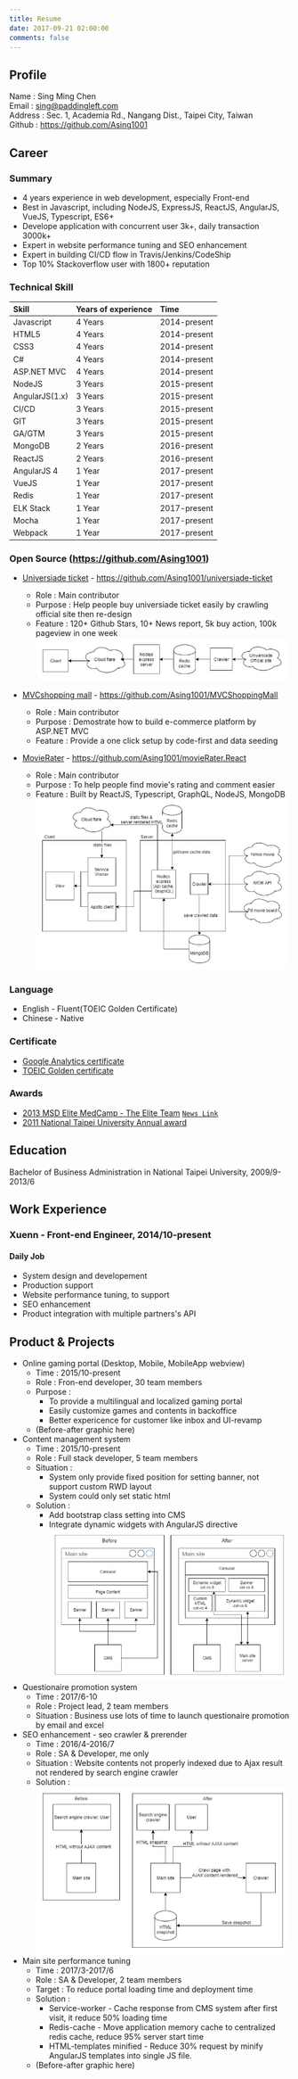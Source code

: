 ```yaml
---
title: Resume
date: 2017-09-21 02:00:00
comments: false
---
```


## Profile

Name : Sing Ming Chen  
Email : sing@paddingleft.com  
Address : Sec. 1, Academia Rd., Nangang Dist., Taipei City, Taiwan  
Github : https://github.com/Asing1001

## Career

### Summary

* 4 years experience in web development, especially Front-end
* Best in Javascript, including NodeJS, ExpressJS, ReactJS, AngularJS, VueJS, Typescript, ES6+
* Develope application with concurrent user 3k+, daily transaction 3000k+
* Expert in website performance tuning and SEO enhancement
* Expert in building CI/CD flow in Travis/Jenkins/CodeShip
* Top 10% Stackoverflow user with 1800+ reputation

### Technical Skill

| Skill          | Years of experience | Time         |
| :------------- | :------------------ | :----------- |
| Javascript     | 4 Years             | 2014-present |
| HTML5          | 4 Years             | 2014-present |
| CSS3           | 4 Years             | 2014-present |
| C#             | 4 Years             | 2014-present |
| ASP.NET MVC    | 4 Years             | 2014-present |
| NodeJS         | 3 Years             | 2015-present |
| AngularJS(1.x) | 3 Years             | 2015-present |
| CI/CD          | 3 Years             | 2015-present |
| GIT            | 3 Years             | 2015-present |
| GA/GTM         | 3 Years             | 2015-present |
| MongoDB        | 2 Years             | 2016-present |
| ReactJS        | 2 Years             | 2016-present |
| AngularJS 4    | 1 Year              | 2017-present |
| VueJS          | 1 Year              | 2017-present |
| Redis          | 1 Year              | 2017-present |
| ELK Stack      | 1 Year              | 2017-present |
| Mocha          | 1 Year              | 2017-present |
| Webpack        | 1 Year              | 2017-present |

### Open Source (https://github.com/Asing1001)

* [Universiade ticket](http://ticket.mvrater.com/) - https://github.com/Asing1001/universiade-ticket
  * Role : Main contributor
  * Purpose : Help people buy universiade ticket easily by crawling official site then re-design
  * Feature : 120+ Github Stars, 10+ News report, 5k buy action, 100k pageview in one week
    ![](https://github.com/Asing1001/system-diagrams/blob/master/universiade-ticket.jpg?raw=true)

* [MVCshopping mall](http://wecarestore.azurewebsites.net/) -  https://github.com/Asing1001/MVCShoppingMall
  * Role : Main contributor
  * Purpose : Demostrate how to build e-commerce platform by ASP.NET MVC
  * Feature : Provide a one click setup by code-first and data seeding

* [MovieRater](https://www.mvrater.com/) - https://github.com/Asing1001/movieRater.React
  * Role : Main contributor
  * Purpose : To help people find movie's rating and comment easier
  * Feature : Built by ReactJS, Typescript, GraphQL, NodeJS, MongoDB
    ![](https://github.com/Asing1001/system-diagrams/blob/master/mvrater.jpg?raw=true)

### Language

* English - Fluent(TOEIC Golden Certificate)
* Chinese - Native

### Certificate

* [Google Analytics certificate](https://www.google.com/partners/?hl=zh-TW#i_profile;idtf=100241582365266596912)
* [TOEIC Golden certificate](https://goo.gl/photos/gGjX7pcqvkGqMoZB8)

### Awards

* [2013 MSD Elite MedCamp - The Elite Team](https://goo.gl/photos/kSca7Xf9csrJ2bsd8) [`News Link`](http://bit.ly/1B7iH4H)
* [2011 National Taipei University Annual award](https://goo.gl/photos/QtC9zUMR6qgHiVME7)

## Education

Bachelor of Business Administration in National Taipei University, 2009/9-2013/6

## Work Experience

### Xuenn - Front-end Engineer, 2014/10-present

#### Daily Job

* System design and developement
* Production support
* Website performance tuning, to support
* SEO enhancement
* Product integration with multiple partners's API

## Product & Projects

* Online gaming portal (Desktop, Mobile, MobileApp webview)
  * Time : 2015/10-present
  * Role : Fron-end developer, 30 team members
  * Purpose :
    * To provide a multilingual and localized gaming portal
    * Easily customize games and contents in backoffice
    * Better expericence for customer like inbox and UI-revamp
  * (Before-after graphic here)
* Content management system
  * Time : 2015/10-present
  * Role : Full stack developer, 5 team members
  * Situation :
    * System only provide fixed position for setting banner,  not support custom RWD layout
    * System could only set static html
  * Solution :
    * Add bootstrap class setting into CMS
    * Integrate dynamic widgets with AngularJS directive
    ![](https://github.com/Asing1001/system-diagrams/blob/master/CMS.jpg?raw=true)
* Questionaire promotion system
  * Time : 2017/6-10
  * Role : Project lead, 2 team members
  * Situation : Business use lots of time to launch questionaire promotion by email and excel
* SEO enhancement - seo crawler & prerender
  * Time : 2016/4-2016/7
  * Role : SA & Developer, me only
  * Situation : Website contents not properly indexed due to Ajax result not rendered by search engine crawler
  * Solution :  
    ![](https://github.com/Asing1001/system-diagrams/blob/master/seo-crawler-prerender.jpg?raw=true)
* Main site performance tuning
  * Time : 2017/3-2017/6
  * Role : SA & Developer, 2 team members
  * Target : To reduce portal loading time and deployment time
  * Solution :
    * Service-worker - Cache response from CMS system after first visit, it reduce 50% loading time
    * Redis-cache - Move application memory cache to centralized redis cache, reduce 95% server start time
    * HTML-templates minified - Reduce 30% request by minify AngularJS templates into single JS file.
  * (Before-after graphic here)
